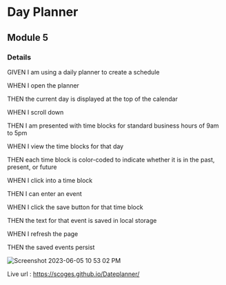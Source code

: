 # Day Planner

## Module 5

### Details

GIVEN I am using a daily planner to create a schedule

WHEN I open the planner

THEN the current day is displayed at the top of the calendar

WHEN I scroll down

THEN I am presented with time blocks for standard business hours of 9am to 5pm

WHEN I view the time blocks for that day

THEN each time block is color-coded to indicate whether it is in the past, present, or future

WHEN I click into a time block

THEN I can enter an event

WHEN I click the save button for that time block

THEN the text for that event is saved in local storage

WHEN I refresh the page

THEN the saved events persist

![Screenshot 2023-06-05 10 53 02 PM](https://github.com/scoges/Dateplanner/assets/131681487/3102c73e-18a1-4777-bbba-d9ce68f06a7f)


Live url : [
](https://scoges.github.io/Dateplanner/)https://scoges.github.io/Dateplanner/
